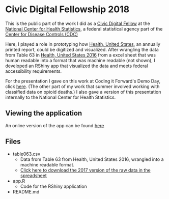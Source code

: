 # Civic Digital Fellowship 2018  

This is the public part of the work I did as a [Civic Digital Fellow](https://www.codingitforward.com/summer-fellowships) at the [National Center for Health Statistics](https://www.cdc.gov/nchs/index.htm), a federal statistical agency part of the [Center for Disease Controls (CDC)](https://www.cdc.gov/) 

Here, I played a role in prototyping how [Health, United States](https://www.cdc.gov/nchs/hus/index.htm), an annually printed report, could be digitized and visualized. After wrangling the data from Table 63 in [Health, United States 2016](https://www.cdc.gov/nchs/data/hus/hus16.pdf) from a excel sheet that was human readable into a format that was machine readable (not shown), I developed an RShiny app that visualized the data and meets federal accessibility requirements. 

For the presentation I gave on this work at Coding it Forward's Demo Day, click [here](https://github.com/codingitforward/cdfdemoday2018/blob/master/Restructuring%20Health%2C%20United%20States%20%26%20Analyzing%20Opioid%20Deaths.pdf). (The other part of my work that summer involved working with classified data on opioid deaths.) I also gave a version of this presentation internally to the National Center for Health Statistics. 

## Viewing the application

An online version of the app can be found [here](https://afan.shinyapps.io/Table63take3/)

## Files
- table063.csv
  - Data from Table 63 from Health, United States 2016, wrangled into a machine readable format. 
  - [Click here to download the 2017 version of the raw data in the spreadsheet](https://ftp.cdc.gov/pub/Health_Statistics/NCHS/Publications/Health_US/hus17tables/table063.xlsx)
- app.R
  - Code for the RShiny application 
- README.md
